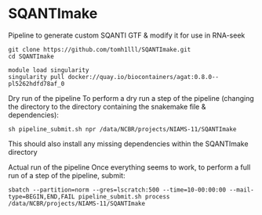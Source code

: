 # SQANTImake
Pipeline to generate custom SQANTI GTF &amp; modify it for use in RNA-seek

```
git clone https://github.com/tomh1lll/SQANTImake.git
cd SQANTImake

module load singularity
singularity pull docker://quay.io/biocontainers/agat:0.8.0--pl5262hdfd78af_0
```
Dry run of the pipeline
To perform a dry run a step of the pipeline (changing the directory to the directory containing the snakemake file & dependencies):

```
sh pipeline_submit.sh npr /data/NCBR/projects/NIAMS-11/SQANTImake
```

This should also install any missing dependencies within the SQANTImake directory

Actual run of the pipeline
Once everything seems to work, to perform a full run of a step of the pipeline, submit:

```
sbatch --partition=norm --gres=lscratch:500 --time=10-00:00:00 --mail-type=BEGIN,END,FAIL pipeline_submit.sh process /data/NCBR/projects/NIAMS-11/SQANTImake
```
